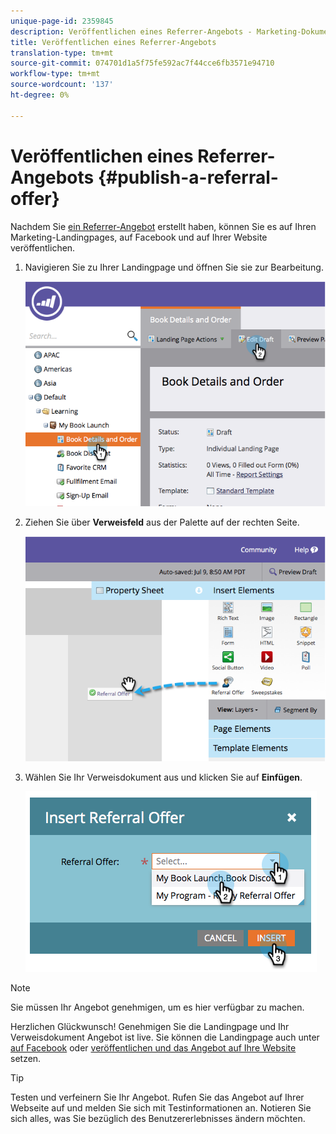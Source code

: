 ```yaml
---
unique-page-id: 2359845
description: Veröffentlichen eines Referrer-Angebots - Marketing-Dokumente - Produktdokumentation
title: Veröffentlichen eines Referrer-Angebots
translation-type: tm+mt
source-git-commit: 074701d1a5f75fe592ac7f44cce6fb3571e94710
workflow-type: tm+mt
source-wordcount: '137'
ht-degree: 0%

---
```



# Veröffentlichen eines Referrer-Angebots {#publish-a-referral-offer}

Nachdem Sie [ein Referrer-Angebot](/help/marketo/product-docs/demand-generation/social/referral-offers/create-a-referral-offer.md) erstellt haben, können Sie es auf Ihren Marketing-Landingpages, auf Facebook und auf Ihrer Website veröffentlichen.

1. Navigieren Sie zu Ihrer Landingpage und öffnen Sie sie zur Bearbeitung.

   ![](assets/image2014-9-19-11-3a15-3a30.png)

1. Ziehen Sie über **Verweisfeld** aus der Palette auf der rechten Seite.

   ![](assets/image2014-9-19-11-3a15-3a42.png)

1. Wählen Sie Ihr Verweisdokument aus und klicken Sie auf **Einfügen**.

   ![](assets/image2014-9-19-11-3a15-3a52.png)

>[!NOTE]
>
>Sie müssen Ihr Angebot genehmigen, um es hier verfügbar zu machen.

Herzlichen Glückwunsch! Genehmigen Sie die Landingpage und Ihr Verweisdokument Angebot ist live. Sie können die Landingpage auch unter [auf Facebook](/help/marketo/product-docs/demand-generation/facebook/publish-landing-pages-to-facebook.md) oder [veröffentlichen und das Angebot auf Ihre Website](/help/marketo/product-docs/demand-generation/social/social-functions/deploy-social-on-your-website.md) setzen.

>[!TIP]
>
>Testen und verfeinern Sie Ihr Angebot. Rufen Sie das Angebot auf Ihrer Webseite auf und melden Sie sich mit Testinformationen an. Notieren Sie sich alles, was Sie bezüglich des Benutzererlebnisses ändern möchten.
